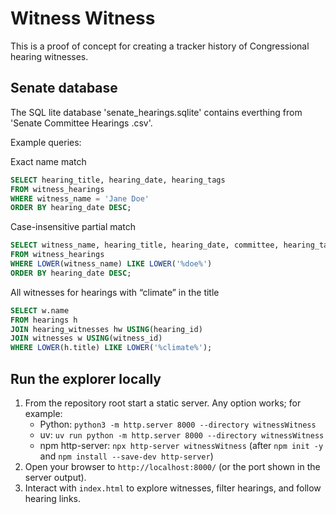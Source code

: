 # Witness Witness

This is a proof of concept for creating a tracker history of Congressional hearing witnesses. 


## Senate database

The SQL lite database 'senate_hearings.sqlite' contains everthing from 'Senate Committee Hearings .csv'.  

Example queries:

Exact name match
```sql
SELECT hearing_title, hearing_date, hearing_tags
FROM witness_hearings
WHERE witness_name = 'Jane Doe'
ORDER BY hearing_date DESC;
```

Case-insensitive partial match
```sql
SELECT witness_name, hearing_title, hearing_date, committee, hearing_tags
FROM witness_hearings
WHERE LOWER(witness_name) LIKE LOWER('%doe%')
ORDER BY hearing_date DESC;
```

All witnesses for hearings with “climate” in the title
```sql
SELECT w.name
FROM hearings h
JOIN hearing_witnesses hw USING(hearing_id)
JOIN witnesses w USING(witness_id)
WHERE LOWER(h.title) LIKE LOWER('%climate%');
```

## Run the explorer locally

1. From the repository root start a static server. Any option works; for example:
   - Python: `python3 -m http.server 8000 --directory witnessWitness`
   - uv: `uv run python -m http.server 8000 --directory witnessWitness`
   - npm http-server: `npx http-server witnessWitness` (after `npm init -y` and `npm install --save-dev http-server`)
2. Open your browser to `http://localhost:8000/` (or the port shown in the server output).
3. Interact with `index.html` to explore witnesses, filter hearings, and follow hearing links.


